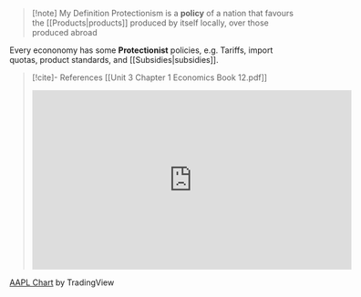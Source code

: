 >[!note] My Definition
Protectionism is a **policy** of a nation that favours the [[Products|products]] produced by itself locally, over those produced abroad

Every econonomy has some **Protectionist** policies, e.g. Tariffs, import quotas, product standards, and [[Subsidies|subsidies]].












>[!cite]- References
>[[Unit 3 Chapter 1 Economics Book 12.pdf]]
>
><iframe width="560" height="315" src="https://www.youtube-nocookie.com/embed/P0O8jrbB6xg?controls=0&amp;start=106;end=132" title="YouTube video player" frameborder="0" allow="accelerometer; clipboard-write; encrypted-media; gyroscope; picture-in-picture" allowfullscreen></iframe>


<html><!-- TradingView Widget BEGIN -->
<div class="tradingview-widget-container">
  <div id="tradingview_7c43b"></div>
  <div class="tradingview-widget-copyright"><a href="https://www.tradingview.com/symbols/NASDAQ-AAPL/" rel="noopener" target="_blank"><span class="blue-text">AAPL Chart</span></a> by TradingView</div>
  <script type="text/javascript" src="https://s3.tradingview.com/tv.js"></script>
  <script type="text/javascript">
  new TradingView.widget(
  {
  "autosize": true,
  "symbol": "NASDAQ:AAPL",
  "interval": "D",
  "timezone": "Etc/UTC",
  "theme": "light",
  "style": "1",
  "locale": "en",
  "toolbar_bg": "#f1f3f6",
  "enable_publishing": false,
  "allow_symbol_change": true,
  "container_id": "tradingview_7c43b"
}
  );
  </script>
</div>
<!-- TradingView Widget END --> </html>